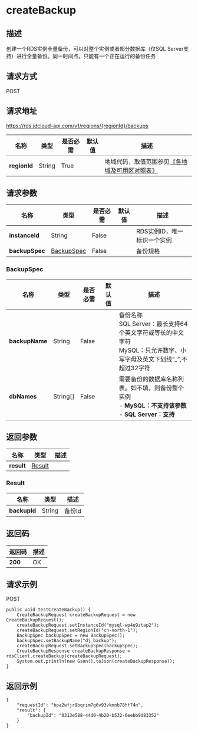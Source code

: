 # createBackup


## 描述
创建一个RDS实例全量备份，可以对整个实例或者部分数据库（仅SQL Server支持）进行全量备份。同一时间点，只能有一个正在运行的备份任务

## 请求方式
POST

## 请求地址
https://rds.jdcloud-api.com/v1/regions/{regionId}/backups

|名称|类型|是否必需|默认值|描述|
|---|---|---|---|---|
|**regionId**|String|True| |地域代码，取值范围参见[《各地域及可用区对照表》](../Enum-Definitions/Regions-AZ.md)|

## 请求参数
|名称|类型|是否必需|默认值|描述|
|---|---|---|---|---|
|**instanceId**|String|False| |RDS实例ID，唯一标识一个实例|
|**backupSpec**|[BackupSpec](createbackup#backupspec)|False| |备份规格|

### <div id="backupspec">BackupSpec</div>
|名称|类型|是否必需|默认值|描述|
|---|---|---|---|---|
|**backupName**|String|False| |备份名称<br>SQL Server：最长支持64个英文字符或等长的中文字符<br>MySQL：只允许数字、小写字母及英文下划线“_”,不超过32字符|
|**dbNames**|String[]|False| |需要备份的数据库名称列表。如不填，则备份整个实例<br>- **MySQL：不支持该参数**<br>- **SQL Server：支持**|

## 返回参数
|名称|类型|描述|
|---|---|---|
|**result**|[Result](createbackup#result)| |

### <div id="result">Result</div>
|名称|类型|描述|
|---|---|---|
|**backupId**|String|备份Id|

## 返回码
|返回码|描述|
|---|---|
|**200**|OK|

## 请求示例
POST
```
public void testCreateBackup() {
    CreateBackupRequest createBackupRequest = new CreateBackupRequest();
    createBackupRequest.setInstanceId("mysql-wp4e9ztap2");
    createBackupRequest.setRegionId("cn-north-1");
    BackupSpec backupSpec = new BackupSpec();
    backupSpec.setBackupName("dj_backup");
    createBackupRequest.setBackupSpec(backupSpec);
    CreateBackupResponse createBackupResponse = rdsClient.createBackup(createBackupRequest);
    System.out.println(new Gson().toJson(createBackupResponse));
}

```

## 返回示例
```
{
    "requestId": "bpa2wfjr9bqrim7g6v93vkmnb78hf74n", 
    "result": {
        "backupId": "0313e588-44d0-4b20-b532-6eebb9d83352"
    }
}
```
